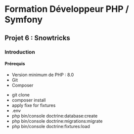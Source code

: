 # Formation Développeur PHP / Symfony

## Projet 6 : Snowtricks
### Introduction
#### Prérequis
*   Version minimum de PHP : 8.0
*   Git
*   Composer
  
-   git clone
-   composer install 
-   apply fixe for fixtures
-   .env
-   php bin/console doctrine:database:create
-   php bin/console doctrine:migrations:migrate
-   php bin/console doctrine:fixtures:load
